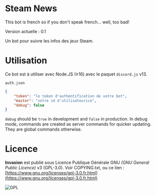 
# Steam News

This bot is french so if you don't speak french... well, too bad!

Version actuelle : 0.1

Un bot pour suivre les infos des jeux Steam.

# Utilisation
Ce bot est à utiliser avec Node.JS (≥16) avec le paquet `discord.js` v13.

`auth.json`
```JSON
{
	"token": "le token d'authentification de votre bot",
 	"master": "votre id d'utilisateurice",
	"debug": false
}
```
`debug` should be `true` in development and `false` in production. In debug mode, commands are created as server commands for quicker updating. They are global commands otherwise.

# Licence
**Invasion** est publié sous Licence Publique Générale GNU *(GNU General Public Licence)* v3 (GPL-3.0). Voir COPYING.txt, ou ce lien : [https://www.gnu.org/licenses/gpl-3.0.fr.html](https://www.gnu.org/licenses/gpl-3.0.fr.html)

![GPL](https://upload.wikimedia.org/wikipedia/commons/thumb/9/93/GPLv3_Logo.svg/320px-GPLv3_Logo.svg.png)
